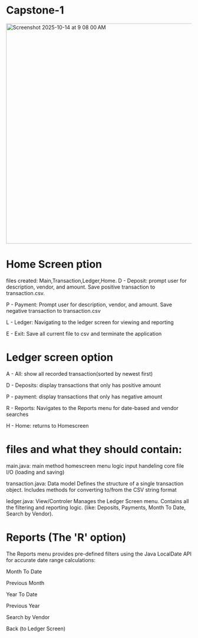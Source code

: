 # Capstone-1

<img width="712" height="598" alt="Screenshot 2025-10-14 at 9 08 00 AM" src="https://github.com/user-attachments/assets/3ca42f45-89c3-4390-a56f-db16737ed8bf" />

# Home Screen ption
files created: Main,Transaction,Ledger,Home.
D - Deposit:
prompt user for description, vendor, and amount. Save positive transaction to transaction.csv.

P - Payment:
Prompt user for description, vendor, and amount. Save negative transaction to transaction.csv 

L - Ledger:
Navigating to the ledger screen for viewing and reporting

E - Exit:
Save all current file to csv and terminate the application


# Ledger screen option
A - All:
show all recorded transaction(sorted by newest first)

D - Deposits:
display transactions that only has positive amount

P - payment:
display transactions that only has negative amount

R - Reports:
Navigates to the Reports menu for date-based and vendor searches

H - Home:
returns to Homescreen



# files and what they should contain:
main.java: main method
homescreen menu logic
input handeling
core file I/O (loading and saving)

transaction.java: Data model
Defines the structure of a single transaction object. 
Includes methods for converting to/from the CSV string format

ledger.java: View/Controler
Manages the Ledger Screen menu. 
Contains all the filtering and reporting logic. (like: Deposits, Payments, Month To Date, Search by Vendor).


# Reports (The 'R' option)
The Reports menu provides pre-defined filters using the Java LocalDate API for accurate date range calculations:

Month To Date

Previous Month

Year To Date

Previous Year

Search by Vendor

Back (to Ledger Screen)









